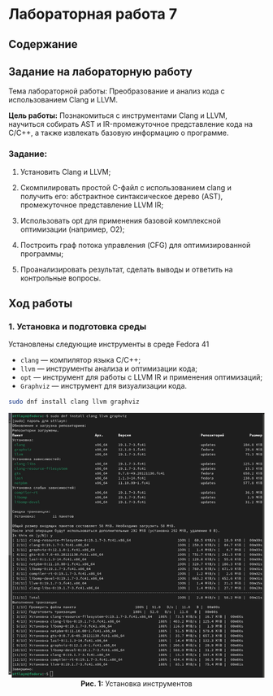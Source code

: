 # Лабораторная работа 7

## Содержание


## Задание на лабораторную работу
Тема лабораторной работы: Преобразование и анализ кода с использованием Clang и LLVM.

<b>Цель работы:</b> Познакомиться с инструментами Clang и LLVM, научиться собирать AST и IR-промежуточное представление кода на C/C++, а также извлекать базовую информацию о программе.

### Задание: 

1. Установить Clang и LLVM;

2. Скомпилировать простой C-файл с использованием clang и получить его: абстрактное синтаксическое дерево (AST), промежуточное представление LLVM IR;

3. Использовать opt для применения базовой комплексной оптимизации (например, О2);

4. Построить граф потока управления (CFG) для оптимизированной программы;

5. Проанализировать результат, сделать выводы и ответить на контрольные вопросы.

## Ход работы
### 1. Установка и подготовка среды
Установлены следующие инструменты в среде Fedora 41
- `clang` — компилятор языка C/C++;
- `llvm` — инструменты анализа и оптимизации кода;
- `opt` — инструмент для работы с LLVM IR и применения оптимизаций;
- `Graphviz` — инструмент для визуализации кода.

```bash
sudo dnf install clang llvm graphviz
```
<div align="center">
  <img src="Установка.png" alt="Пример">
  <br>
  <strong>Рис. 1:</strong> Установка инструментов
</div>
